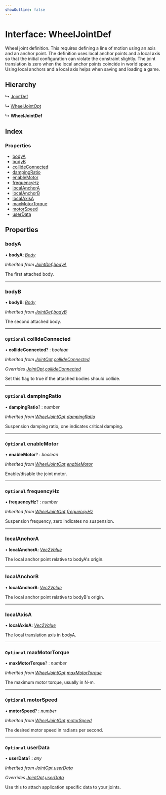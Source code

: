 ```yaml
---
showOutline: false
---
```


# Interface: WheelJointDef

Wheel joint definition. This requires defining a line of motion using an axis
and an anchor point. The definition uses local anchor points and a local axis
so that the initial configuration can violate the constraint slightly. The
joint translation is zero when the local anchor points coincide in world
space. Using local anchors and a local axis helps when saving and loading a
game.

## Hierarchy

  ↳ [JointDef](/api/interfaces/jointdef)

  ↳ [WheelJointOpt](/api/interfaces/wheeljointopt)

  ↳ **WheelJointDef**

## Index

### Properties

* [bodyA](/api/interfaces/wheeljointdef#bodya)
* [bodyB](/api/interfaces/wheeljointdef#bodyb)
* [collideConnected](/api/interfaces/wheeljointdef#optional-collideconnected)
* [dampingRatio](/api/interfaces/wheeljointdef#optional-dampingratio)
* [enableMotor](/api/interfaces/wheeljointdef#optional-enablemotor)
* [frequencyHz](/api/interfaces/wheeljointdef#optional-frequencyhz)
* [localAnchorA](/api/interfaces/wheeljointdef#localanchora)
* [localAnchorB](/api/interfaces/wheeljointdef#localanchorb)
* [localAxisA](/api/interfaces/wheeljointdef#localaxisa)
* [maxMotorTorque](/api/interfaces/wheeljointdef#optional-maxmotortorque)
* [motorSpeed](/api/interfaces/wheeljointdef#optional-motorspeed)
* [userData](/api/interfaces/wheeljointdef#optional-userdata)

## Properties

###  bodyA

• **bodyA**: *[Body](/api/classes/body)*

*Inherited from [JointDef](/api/interfaces/jointdef).[bodyA](/api/interfaces/jointdef#bodya)*

The first attached body.

___

###  bodyB

• **bodyB**: *[Body](/api/classes/body)*

*Inherited from [JointDef](/api/interfaces/jointdef).[bodyB](/api/interfaces/jointdef#bodyb)*

The second attached body.

___

### `Optional` collideConnected

• **collideConnected**? : *boolean*

*Inherited from [JointOpt](/api/interfaces/jointopt).[collideConnected](/api/interfaces/jointopt#optional-collideconnected)*

*Overrides [JointOpt](/api/interfaces/jointopt).[collideConnected](/api/interfaces/jointopt#optional-collideconnected)*

Set this flag to true if the attached bodies
should collide.

___

### `Optional` dampingRatio

• **dampingRatio**? : *number*

*Inherited from [WheelJointOpt](/api/interfaces/wheeljointopt).[dampingRatio](/api/interfaces/wheeljointopt#optional-dampingratio)*

Suspension damping ratio, one indicates critical damping.

___

### `Optional` enableMotor

• **enableMotor**? : *boolean*

*Inherited from [WheelJointOpt](/api/interfaces/wheeljointopt).[enableMotor](/api/interfaces/wheeljointopt#optional-enablemotor)*

Enable/disable the joint motor.

___

### `Optional` frequencyHz

• **frequencyHz**? : *number*

*Inherited from [WheelJointOpt](/api/interfaces/wheeljointopt).[frequencyHz](/api/interfaces/wheeljointopt#optional-frequencyhz)*

Suspension frequency, zero indicates no suspension.

___

###  localAnchorA

• **localAnchorA**: *[Vec2Value](/api/interfaces/vec2value)*

The local anchor point relative to bodyA's origin.

___

###  localAnchorB

• **localAnchorB**: *[Vec2Value](/api/interfaces/vec2value)*

The local anchor point relative to bodyB's origin.

___

###  localAxisA

• **localAxisA**: *[Vec2Value](/api/interfaces/vec2value)*

The local translation axis in bodyA.

___

### `Optional` maxMotorTorque

• **maxMotorTorque**? : *number*

*Inherited from [WheelJointOpt](/api/interfaces/wheeljointopt).[maxMotorTorque](/api/interfaces/wheeljointopt#optional-maxmotortorque)*

The maximum motor torque, usually in N-m.

___

### `Optional` motorSpeed

• **motorSpeed**? : *number*

*Inherited from [WheelJointOpt](/api/interfaces/wheeljointopt).[motorSpeed](/api/interfaces/wheeljointopt#optional-motorspeed)*

The desired motor speed in radians per second.

___

### `Optional` userData

• **userData**? : *any*

*Inherited from [JointOpt](/api/interfaces/jointopt).[userData](/api/interfaces/jointopt#optional-userdata)*

*Overrides [JointOpt](/api/interfaces/jointopt).[userData](/api/interfaces/jointopt#optional-userdata)*

Use this to attach application specific data to your joints.
